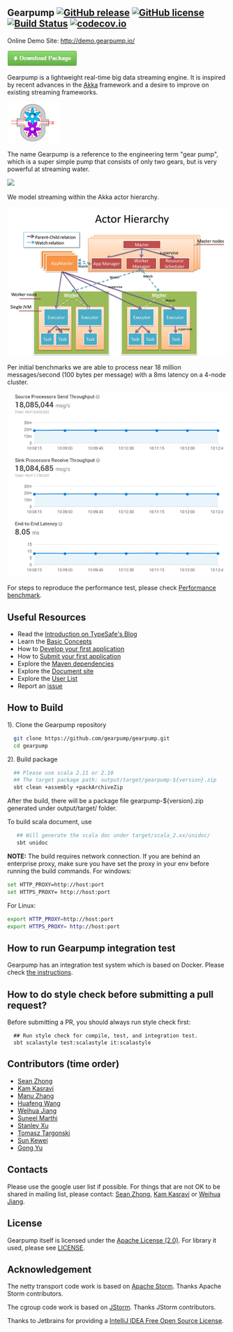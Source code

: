 
## Gearpump  [![GitHub release](https://img.shields.io/github/release/gearpump/gearpump.svg)](http://www.gearpump.io/download.html) [![GitHub license](https://img.shields.io/badge/license-Apache%20V2-green.svg)](https://github.com/gearpump/gearpump/blob/master/LICENSE) [![Build Status](https://travis-ci.org/gearpump/gearpump.svg?branch=master)](https://travis-ci.org/gearpump/gearpump?branch=master) [![codecov.io](https://codecov.io/github/gearpump/gearpump/coverage.svg?branch=master)](https://codecov.io/github/gearpump/gearpump?branch=master)

Online Demo Site: http://demo.gearpump.io/

[![download](https://raw.githubusercontent.com/clockfly/icons/master/gearpump-0.2-rc1.jpg)](http://www.gearpump.io/download.html)

Gearpump is a lightweight real-time big data streaming engine. It is inspired by recent advances in the [Akka](https://github.com/akka/akka) framework and a desire to improve on existing streaming frameworks.

![](https://raw.githubusercontent.com/gearpump/gearpump/master/docs/img/logo2.png)

The name Gearpump is a reference to the engineering term "gear pump", which is a super simple pump that consists of only two gears, but is very powerful at streaming water.

![](http://www.gearpump.io/img/dashboard.gif)

We model streaming within the Akka actor hierarchy.

![](https://raw.githubusercontent.com/gearpump/gearpump/master/docs/img/actor_hierarchy.png)

Per initial benchmarks we are able to process near 18 million messages/second (100 bytes per message) with a 8ms latency on a 4-node cluster.

![](https://raw.githubusercontent.com/gearpump/gearpump/master/docs/img/dashboard.png)

For steps to reproduce the performance test, please check [Performance benchmark](http://www.gearpump.io/releases/latest/performance-report.html).

## Useful Resources

* Read the [Introduction on TypeSafe's Blog](https://typesafe.com/blog/gearpump-real-time-streaming-engine-using-akka)
* Learn the [Basic Concepts](http://www.gearpump.io/releases/latest/basic-concepts.html)
* How to [Develop your first application](http://www.gearpump.io/releases/latest/dev-write-1st-app.html)
* How to [Submit your first application](http://www.gearpump.io/releases/latest/submit-your-1st-application.html)
* Explore the [Maven dependencies](http://www.gearpump.io/releases/latest/maven-setting.html)
* Explore the [Document site](http://gearpump.io)
* Explore the [User List](https://groups.google.com/forum/#!forum/gearpump-user)
* Report an [issue](https://github.com/gearpump/gearpump/issues)

## How to Build

1). Clone the Gearpump repository

```bash
  git clone https://github.com/gearpump/gearpump.git
  cd gearpump
```

2). Build package

```bash
  ## Please use scala 2.11 or 2.10
  ## The target package path: output/target/gearpump-${version}.zip
  sbt clean +assembly +packArchiveZip
```

  After the build, there will be a package file gearpump-${version}.zip generated under output/target/ folder.

  To build scala document, use
```bash
   ## Will generate the scala doc under target/scala_2.xx/unidoc/
   sbt unidoc
```  

  **NOTE:**
The build requires network connection. If you are behind an enterprise proxy, make sure you have set the proxy in your env before running the build commands.
For windows:

```bash
set HTTP_PROXY=http://host:port
set HTTPS_PROXY= http://host:port
```

For Linux:

```bash
export HTTP_PROXY=http://host:port
export HTTPS_PROXY= http://host:port
```

## How to run Gearpump integration test
Gearpump has an integration test system which is based on Docker. Please check [the instructions](integrationtest/README.md).

## How to do style check before submitting a pull request?

Before submitting a PR, you should always run style check first:
```
  ## Run style check for compile, test, and integration test.
  sbt scalastyle test:scalastyle it:scalastyle
```

## Contributors (time order)

* [Sean Zhong](https://github.com/clockfly)
* [Kam Kasravi](https://github.com/kkasravi)
* [Manu Zhang](https://github.com/manuzhang)
* [Huafeng Wang](https://github.com/huafengw)
* [Weihua Jiang](https://github.com/whjiang)
* [Suneel Marthi](https://github.com/smarthi)
* [Stanley Xu](https://github.com/stanleyxu2005)
* [Tomasz Targonski](https://github.com/TomaszT)
* [Sun Kewei](https://github.com/skw1992)
* [Gong Yu](https://github.com/pangolulu)

## Contacts

Please use the google user list if possible. For things that are not OK to be shared in mailing list, please contact:
[Sean Zhong](mailto:xiang.zhong@intel.com), [Kam Kasravi](mailto:kam.d.kasravi@intel.com) or [Weihua Jiang](mailto:weihua.jiang@intel.com).

## License

Gearpump itself is licensed under the [Apache License (2.0)](http://www.apache.org/licenses/LICENSE-2.0).
For library it used, please see [LICENSE](https://github.com/gearpump/gearpump/blob/master/LICENSE).

## Acknowledgement

The netty transport code work is based on [Apache Storm](http://storm.apache.org). Thanks Apache Storm contributors.

The cgroup code work is based on [JStorm](https://github.com/alibaba/jstorm). Thanks JStorm contributors.

Thanks to Jetbrains for providing a [IntelliJ IDEA Free Open Source License](https://www.jetbrains.com/buy/opensource/?product=idea).
